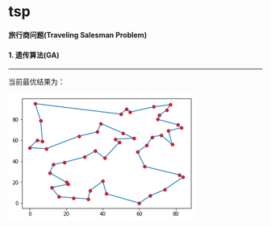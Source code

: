 # tsp


**旅行商问题(Traveling Salesman Problem)**


#### 1. 遗传算法(GA)

---


当前最优结果为：


![image](https://github.com/wildlywasp/tsp/blob/master/GA/figure/city50.535.0245083596208.png)
